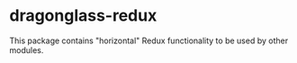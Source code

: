 # dragonglass-redux

This package contains "horizontal" Redux functionality to be used by other modules.
